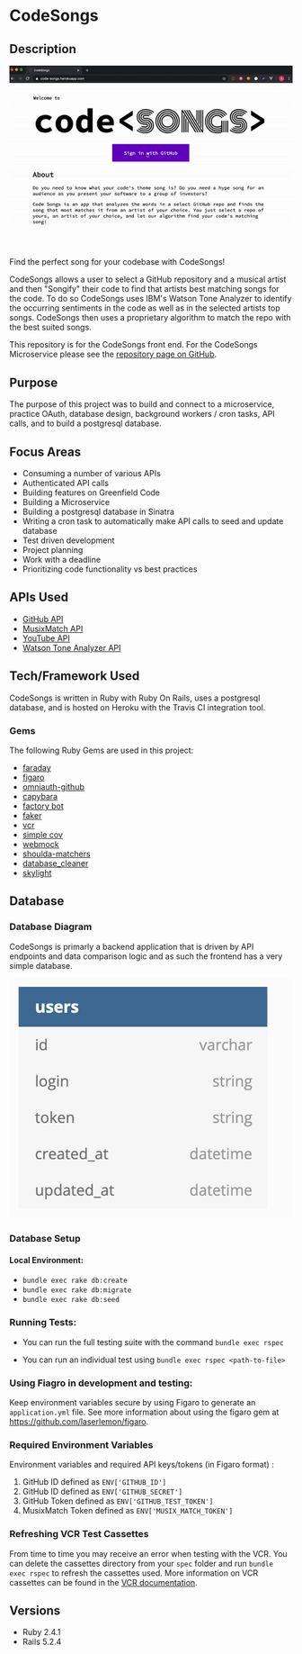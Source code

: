 # CodeSongs

## Description

![CodeSongs Demo Gif](https://github.com/BabsLabs/code_songs/blob/master/app/assets/images/Codesongs_futbol_shakira_demo.gif?raw=true "CodeSongs Demo Gif")

Find the perfect song for your codebase with CodeSongs!

CodeSongs allows a user to select a GitHub repository and a musical artist and then "Songify" their code to find that artists best matching songs for the code. To do so CodeSongs uses IBM's Watson Tone Analyzer to identify the occurring sentiments in the code as well as in the selected artists top songs. CodeSongs then uses a proprietary algorithm to match the repo with the best suited songs.

This repository is for the CodeSongs front end. For the CodeSongs Microservice please see the [repository page on GitHub](https://github.com/BabsLabs/code_songs_microservice).

## Purpose

The purpose of this project was to build and connect to a microservice, practice OAuth, database design, background workers / cron tasks, API calls, and to build a postgresql database.

## Focus Areas

* Consuming a number of various APIs
* Authenticated API calls
* Building features on Greenfield Code
* Building a Microservice
* Building a postgresql database in Sinatra
* Writing a cron task to automatically make API calls to seed and update database
* Test driven development
* Project planning
* Work with a deadline
* Prioritizing code functionality vs best practices

## APIs Used
* [GitHub API](https://developer.github.com/v3)
* [MusixMatch API](https://developer.musixmatch.com)
* [YouTube API](https://developers.google.com/youtube/v3)
* [Watson Tone Analyzer API](https://www.ibm.com/watson/services/tone-analyzer)

## Tech/Framework Used

CodeSongs is written in Ruby with Ruby On Rails, uses a postgresql database, and is hosted on Heroku with the Travis CI integration tool.

### Gems
The following Ruby Gems are used in this project:

* [faraday](https://github.com/lostisland/faraday)
* [figaro](https://github.com/laserlemon/figaro)
* [omniauth-github](https://github.com/omniauth/omniauth-github)
* [capybara](https://github.com/teamcapybara/capybara)
* [factory bot](https://github.com/thoughtbot/factory_bot_rails)
* [faker](https://github.com/faker-ruby/faker)
* [vcr](https://github.com/vcr/vcr)
* [simple cov](https://github.com/colszowka/simplecov)
* [webmock](https://github.com/bblimke/webmock)
* [shoulda-matchers](https://github.com/thoughtbot/shoulda-matchers)
* [database_cleaner](https://github.com/DatabaseCleaner/database_cleaner)
* [skylight](https://www.skylight.io/)

## Database

### Database Diagram

CodeSongs is primarly a backend application that is driven by API endpoints and data comparison logic and as such the frontend has a very simple database.

![Database Diagram](https://raw.githubusercontent.com/BabsLabs/code_songs/readme_bb/app/assets/images/codesongs_database_design.png)

### Database Setup

#### Local Environment:
  - `bundle exec rake db:create`
  - `bundle exec rake db:migrate`
  - `bundle exec rake db:seed`

### Running Tests:
  - You can run the full testing suite with the command `bundle exec rspec`

  - You can run an individual test using `bundle exec rspec <path-to-file>`

### Using Fiagro in development and testing:
Keep environment variables secure by using Figaro to generate an `application.yml` file. See more information about using the figaro gem at https://github.com/laserlemon/figaro.

### Required Environment Variables
Environment variables and required API keys/tokens (in Figaro format) :
1. GitHub ID defined as `ENV['GITHUB_ID']`
1. GitHub ID defined as `ENV['GITHUB_SECRET']`
1. GitHub Token defined as `ENV['GITHUB_TEST_TOKEN']`
1. MusixMatch Token defined as `ENV['MUSIX_MATCH_TOKEN']`

### Refreshing VCR Test Cassettes
From time to time you may receive an error when testing with the VCR. You can delete the cassettes directory from your `spec` folder and run `bundle exec rspec` to refresh the cassettes used. More information on VCR cassettes can be found in the [VCR documentation](https://github.com/vcr/vcr).

## Versions
- Ruby 2.4.1
- Rails 5.2.4
